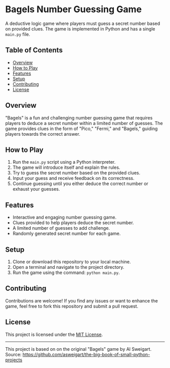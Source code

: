 # Bagels Number Guessing Game

A deductive logic game where players must guess a secret number based on provided clues. The game is implemented in Python and has a single `main.py` file.

## Table of Contents

- [Overview](#overview)
- [How to Play](#how-to-play)
- [Features](#features)
- [Setup](#setup)
- [Contributing](#contributing)
- [License](#license)

## Overview

"Bagels" is a fun and challenging number guessing game that requires players to deduce a secret number within a limited number of guesses. The game provides clues in the form of "Pico," "Fermi," and "Bagels," guiding players towards the correct answer.

## How to Play

1. Run the `main.py` script using a Python interpreter.
2. The game will introduce itself and explain the rules.
3. Try to guess the secret number based on the provided clues.
4. Input your guess and receive feedback on its correctness.
5. Continue guessing until you either deduce the correct number or exhaust your guesses.

## Features

- Interactive and engaging number guessing game.
- Clues provided to help players deduce the secret number.
- A limited number of guesses to add challenge.
- Randomly generated secret number for each game.

## Setup

1. Clone or download this repository to your local machine.
2. Open a terminal and navigate to the project directory.
3. Run the game using the command: `python main.py`.

## Contributing

Contributions are welcome! If you find any issues or want to enhance the game, feel free to fork this repository and submit a pull request.

## License

This project is licensed under the [MIT License](LICENSE).

---

This project is based on on the original "Bagels" game by Al Sweigart. Source: https://github.com/asweigart/the-big-book-of-small-python-projects 